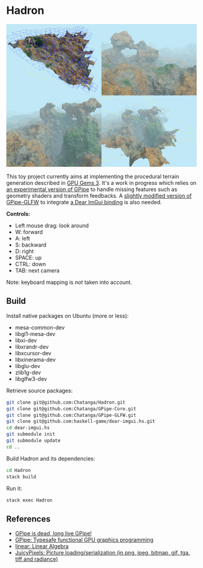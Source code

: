 Hadron
======

![Screen capture](doc/current-state.png "Current state")

This toy project currently aims at implementing the procedural terrain generation described in
[GPU Gems 3](https://developer.nvidia.com/gpugems/gpugems3/part-i-geometry/chapter-1-generating-complex-procedural-terrains-using-gpu "Chapter 1. Generating Complex Procedural Terrains Using the GPU").
It's a work in progress which relies on [an experimental version of GPipe](https://github.com/Chatanga/GPipe-Core/tree/experimental)
to handle missing features such as geometry shaders and transform feedbacks.
A [slightly modified version of GPipe-GLFW](https://github.com:Chatanga/GPipe-GLFW) to integrate [a Dear ImGui binding](https://github.com/haskell-game/dear-imgui.hs) is also needed.

**Controls:**

* Left mouse drag: look around
* W: forward
* A: left
* S: backward
* D: right
* SPACE: up
* CTRL: down
* TAB: next camera

Note: keyboard mapping is _not_ taken into account.

Build
-----

Install native packages on Ubuntu (more or less):

* mesa-common-dev
* libgl1-mesa-dev
* libxi-dev
* libxrandr-dev
* libxcursor-dev
* libxinerama-dev
* libglu-dev
* zlib1g-dev
* libglfw3-dev

Retrieve source packages:

``` bash
git clone git@github.com:Chatanga/Hadron.git
git clone git@github.com:Chatanga/GPipe-Core.git
git clone git@github.com:Chatanga/GPipe-GLFW.git
git clone git@github.com:haskell-game/dear-imgui.hs.git
cd dear-imgui.hs
git submodule init
git submodule update
cd ..
```

Build Hadron and its dependencies:

``` bash
cd Hadron
stack build
```

Run it:

``` bash
stack exec Hadron
```

References
----------

- [GPipe is dead, long live GPipe!](http://tobbebex.blogspot.com/2015/09/gpipe-is-dead-long-live-gpipe.html)
- [GPipe: Typesafe functional GPU graphics programming](http://hackage.haskell.org/package/GPipe)
- [linear: Linear Algebra](http://hackage.haskell.org/package/linear)
- [JuicyPixels: Picture loading/serialization (in png, jpeg, bitmap, gif, tga, tiff and radiance)](http://hackage.haskell.org/package/JuicyPixels)

